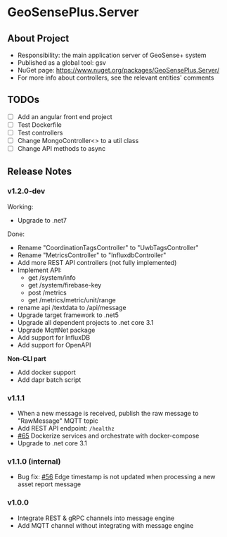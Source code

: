 # GeoSensePlus.Server

## About Project

- Responsibility: the main application server of GeoSense+ system
- Published as a global tool: gsv
- NuGet page: https://www.nuget.org/packages/GeoSensePlus.Server/
- For more info about controllers, see the relevant entities' comments

## TODOs

- [ ] Add an angular front end project
- [ ] Test Dockerfile
- [ ] Test controllers
- [ ] Change MongoController<> to a util class
- [ ] Change API methods to async

## Release Notes

### v1.2.0-dev

Working:

- Upgrade to .net7

Done:

- Rename "CoordinationTagsController" to "UwbTagsController"
- Rename "MetricsController" to "InfluxdbController"
- Add more REST API controllers (not fully implemented)
- Implement API: 
  - get /system/info
  - get /system/firebase-key
  - post /metrics
  - get /metrics/metric/unit/range
- rename api /textdata to /api/message
- Upgrade target framework to .net5
- Upgrade all dependent projects to .net core 3.1
- Upgrade MqttNet package
- Add support for InfluxDB
- Add support for OpenAPI

**Non-CLI part**

- Add docker support
- Add dapr batch script

### v1.1.1

- When a new message is received, publish the raw message to "RawMessage" MQTT topic
- Add REST API endpoint: `/healthz`
- [#65](https://gitlab.com/outdoor-asset-tracking-solution/app-front-end/issues/65) Dockerize services and orchestrate with docker-compose
- Upgrade to .net core 3.1

### v1.1.0 (internal)

- Bug fix: [#56](https://gitlab.com/outdoor-asset-tracking-solution/app-front-end/issues/56) Edge timestamp is not updated when processing a new asset report message

### v1.0.0

- Integrate REST & gRPC channels into message engine
- Add MQTT channel without integrating with message engine
